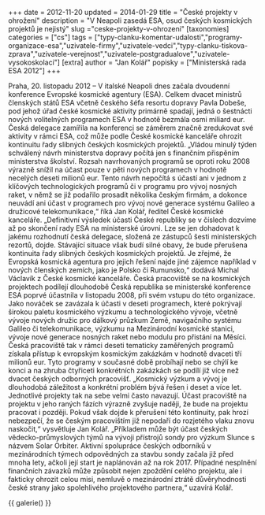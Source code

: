 +++
date = 2012-11-20
updated = 2014-01-29
title = "České projekty v ohrožení"
description = "V Neapoli zasedá ESA, osud českých kosmických projektů je nejistý"
slug ="ceske-projekty-v-ohrozeni"
[taxonomies]
categories = ["cs"]
tags = ["typy-clanku-komentar-udalosti","programy-organizace-esa","uzivatele-firmy","uzivatele-vedci","typy-clanku-tiskova-zprava","uzivatele-verejnost","uzivatele-postgradualove","uzivatele-vysokoskolaci"]
[extra]
author = "Jan Kolář"
popisky = ["Ministerská rada ESA 2012"]
+++

Praha, 20. listopadu 2012 – V italské Neapoli dnes začala dvoudenní konference Evropské kosmické agentury (ESA). Celkem dvacet ministrů členských států ESA včetně českého šéfa resortu dopravy Pavla Dobeše, pod jehož úřad české kosmické aktivity primárně spadají, jedná o šestnácti nových volitelných programech ESA v hodnotě bezmála osmi miliard eur. Česká delegace zamířila na konferenci se záměrem značně zredukovat své aktivity v rámci ESA, což může podle České kosmické kanceláře ohrozit kontinuitu řady slibných českých kosmických projektů. „Vládou minulý týden schválený návrh ministerstva dopravy počítá jen s finančním přispěním ministerstva školství. Rozsah navrhovaných programů se oproti roku 2008 výrazně snížil na účast pouze v pěti nových programech v hodnotě necelých deseti milionů eur. Tento návrh nepočítá s účastí ani v jednom z klíčových technologických programů či v programu pro vývoj nosných raket, v němž se již podařilo prosadit několika českým firmám, a dokonce neuvádí ani účast v programech pro vývoj nové generace systému Galileo a družicové telekomunikace,“ říká Jan Kolář, ředitel České kosmické kanceláře. „Definitivní výsledek účasti České republiky se v číslech dozvíme až po skončení rady ESA na ministerské úrovni. Lze se jen dohadovat k jakému rozhodnutí česká delegace, složená ze zástupců šesti ministerských rezortů, dojde. Stávající situace však budí silné obavy, že bude přerušena kontinuita řady slibných českých kosmických projektů. Je zřejmé, že Evropská kosmická agentura pro jejich řešení najde jiné zájemce například v nových členských zemích, jako je Polsko či Rumunsko,“ dodává Michal Václavík z České kosmické kanceláře.  Česká pracoviště se na kosmických projektech podílejí dlouhodobě Česká republika se ministerské konference ESA poprvé účastnila v listopadu 2008, při svém vstupu do této organizace. Jako nováček se zavázala k účasti v deseti programech, které pokrývají širokou paletu kosmického výzkumu a technologického vývoje, včetně vývoje nových družic pro dálkový průzkum Země, navigačního systému Galileo či telekomunikace, výzkumu na Mezinárodní kosmické stanici, vývoje nové generace nosných raket nebo modulu pro přistání na Měsíci. Česká pracoviště tak v rámci deseti tematicky zaměřených programů získala přístup k evropským kosmickým zakázkám v hodnotě dvaceti tří milionů eur. Tyto programy v současné době probíhají nebo se chýlí ke konci a na zhruba čtyřiceti konkrétních zakázkách se podílí již více než dvacet českých odborných pracovišť. „Kosmický výzkum a vývoj je dlouhodobá záležitost a konkrétní problém bývá řešen i deset a více let. Jednotlivé projekty tak na sebe velmi často navazují. Účast pracoviště na projektu v jeho raných fázích výrazně zvyšuje naději, že bude na projektu pracovat i později. Pokud však dojde k přerušení této kontinuity, pak hrozí nebezpečí, že se českým pracovištím již nepodaří do rozjetého vlaku znovu naskočit,“ vysvětluje Jan Kolář. „Příkladem může být účast českých vědecko-průmyslových týmů na vývoji přístrojů sondy pro výzkum Slunce s názvem Solar Orbiter. Aktivní spolupráce českých odborníků v mezinárodních týmech odpovědných za stavbu sondy začala již před mnoha lety, ačkoli její start je naplánován až na rok 2017. Případné nesplnění finančních závazků může způsobit nejen zpoždění celého projektu, ale i fakticky ohrozit celou misi, nemluvě o mezinárodní ztrátě důvěryhodnosti české strany jako spolehlivého projektového partnera,“ uzavírá Kolář.

{{ galerie() }}
